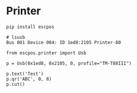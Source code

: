 # Printer

```
pip install escpos
```

```
# lsusb
Bus 001 Device 004: ID 1ed8:2105 Printer-80
```

```
from escpos.printer import Usb

p = Usb(0x1ed8, 0x2105, 0, profile="TM-T88III")

p.text('Test')
p.qr('ABC', 0, 8)
p.cut()
```

